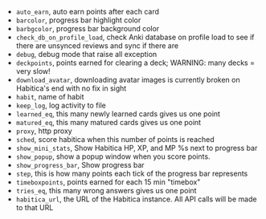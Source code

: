 * `auto_earn`, auto earn points after each card
* `barcolor`, progress bar highlight color
* `barbgcolor`, progress bar background color
* `check_db_on_profile_load`, check Anki database on profile load to see if there are unsynced reviews and sync if there are
* `debug`, debug mode that raise all exception
* `deckpoints`, points earned for clearing a deck; WARNING: many decks = very slow!
* `download_avatar`, downloading avatar images is currently broken on Habitica's end with no fix in sight
* `habit`, name of habit
* `keep_log`, log activity to file
* `learned_eq`, this many newly learned cards gives us one point
* `matured_eq`, this many matured cards gives us one point
* `proxy`, http proxy
* `sched`, score habitica when this number of points is reached
* `show_mini_stats`, Show Habitica HP, XP, and MP %s next to progress bar
* `show_popup`, show a popup window when you score points.
* `show_progress_bar`, Show progress bar
* `step`, this is how many points each tick of the progress bar represents
* `timeboxpoints`, points earned for each 15 min "timebox"
* `tries_eq`, this many wrong answers gives us one point
* `habitica_url`, the URL of the Habitica instance. All API calls will be made to that URL
